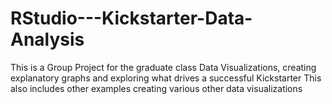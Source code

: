 # RStudio---Kickstarter-Data-Analysis
This is a Group Project for the graduate class Data Visualizations, creating explanatory graphs and exploring what drives a successful Kickstarter
This also includes other examples creating various other data visualizations

